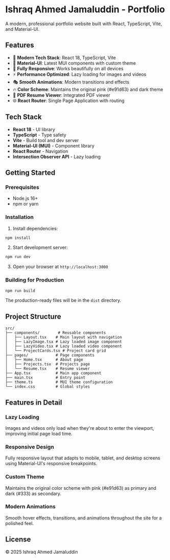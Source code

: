 # Ishraq Ahmed Jamaluddin - Portfolio

A modern, professional portfolio website built with React, TypeScript, Vite, and Material-UI.

## Features

- 🚀 **Modern Tech Stack**: React 18, TypeScript, Vite
- 🎨 **Material-UI**: Latest MUI components with custom theme
- 📱 **Fully Responsive**: Works beautifully on all devices
- ⚡ **Performance Optimized**: Lazy loading for images and videos
- 🎭 **Smooth Animations**: Modern transitions and effects
- 🔥 **Color Scheme**: Maintains the original pink (#e91d63) and dark theme
- 📄 **PDF Resume Viewer**: Integrated PDF viewer
- 🌐 **React Router**: Single Page Application with routing

## Tech Stack

- **React 18** - UI library
- **TypeScript** - Type safety
- **Vite** - Build tool and dev server
- **Material-UI (MUI)** - Component library
- **React Router** - Navigation
- **Intersection Observer API** - Lazy loading

## Getting Started

### Prerequisites

- Node.js 16+
- npm or yarn

### Installation

1. Install dependencies:

```bash
npm install
```

2. Start development server:

```bash
npm run dev
```

3. Open your browser at `http://localhost:3000`

### Building for Production

```bash
npm run build
```

The production-ready files will be in the `dist` directory.

## Project Structure

```
src/
├── components/        # Reusable components
│   ├── Layout.tsx    # Main layout with navigation
│   ├── LazyImage.tsx # Lazy loaded image component
│   ├── LazyVideo.tsx # Lazy loaded video component
│   └── ProjectCards.tsx # Project card grid
├── pages/            # Page components
│   ├── Home.tsx      # About page
│   ├── Projects.tsx  # Projects page
│   └── Resume.tsx    # Resume viewer
├── App.tsx           # Main app component
├── main.tsx          # Entry point
├── theme.ts          # MUI theme configuration
└── index.css         # Global styles
```

## Features in Detail

### Lazy Loading

Images and videos only load when they're about to enter the viewport, improving initial page load time.

### Responsive Design

Fully responsive layout that adapts to mobile, tablet, and desktop screens using Material-UI's responsive breakpoints.

### Custom Theme

Maintains the original color scheme with pink (#e91d63) as primary and dark (#333) as secondary.

### Modern Animations

Smooth hover effects, transitions, and animations throughout the site for a polished feel.

## License

© 2025 Ishraq Ahmed Jamaluddin
